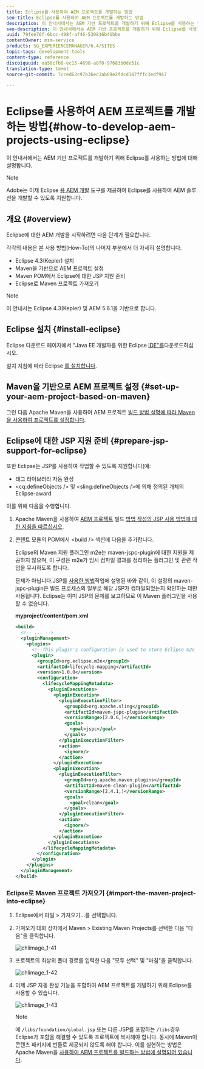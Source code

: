 ```yaml
---
title: Eclipse를 사용하여 AEM 프로젝트를 개발하는 방법
seo-title: Eclipse를 사용하여 AEM 프로젝트를 개발하는 방법
description: 이 안내서에서는 AEM 기반 프로젝트를 개발하기 위해 Eclipse를 사용하는 방법에 대해 설명합니다
seo-description: 이 안내서에서는 AEM 기반 프로젝트를 개발하기 위해 Eclipse를 사용하는 방법에 대해 설명합니다
uuid: 79fee76f-6bcc-498f-af46-530816b41bbe
contentOwner: msm-service
products: SG_EXPERIENCEMANAGER/6.4/SITES
topic-tags: development-tools
content-type: reference
discoiquuid: aa58cfb8-ec15-4698-a8f0-97683b0de51c
translation-type: tm+mt
source-git-commit: 7cced63c97b36ec3ab69e2fdcd347fffc3edf947

---
```



# Eclipse를 사용하여 AEM 프로젝트를 개발하는 방법{#how-to-develop-aem-projects-using-eclipse}

이 안내서에서는 AEM 기반 프로젝트를 개발하기 위해 Eclipse를 사용하는 방법에 대해 설명합니다.

>[!NOTE]
>
>Adobe는 이제 Eclipse [용 AEM 개발](/help/sites-developing/aem-eclipse.md) 도구를 제공하여 Eclipse를 사용하여 AEM 솔루션을 개발할 수 있도록 지원합니다.

## 개요 {#overview}

Eclipse에 대한 AEM 개발을 시작하려면 다음 단계가 필요합니다.

각각의 내용은 본 사용 방법(How-To)의 나머지 부분에서 더 자세히 설명합니다.

* Eclipse 4.3(Kepler) 설치
* Maven을 기반으로 AEM 프로젝트 설정
* Maven POM에서 Eclipse에 대한 JSP 지원 준비
* Eclipse로 Maven 프로젝트 가져오기

>[!NOTE]
>
>이 안내서는 Eclipse 4.3(Kepler) 및 AEM 5.6.1을 기반으로 합니다.

## Eclipse 설치 {#install-eclipse}

Eclipse 다운로드 페이지에서 &quot;Java EE 개발자를 위한 Eclipse [IDE&quot;를](https://www.eclipse.org/downloads/)다운로드하십시오.

설치 지침에 따라 Eclipse [를 설치합니다](https://wiki.eclipse.org/Eclipse/Installation).

## Maven을 기반으로 AEM 프로젝트 설정 {#set-up-your-aem-project-based-on-maven}

그런 다음 Apache Maven을 사용하여 AEM 프로젝트 [빌드 방법 설명에 따라 Maven을 사용하여 프로젝트를 설정합니다](/help/sites-developing/ht-projects-maven.md).

## Eclipse에 대한 JSP 지원 준비 {#prepare-jsp-support-for-eclipse}

또한 Eclipse는 JSP를 사용하여 작업할 수 있도록 지원합니다(예:

* 태그 라이브러리 자동 완성
* &lt;cq:defineObjects /> 및 &lt;sling:defineObjects />에 의해 정의된 개체의 Eclipse-award

이를 위해 다음을 수행합니다.

1. Apache Maven을 사용하여 [AEM 프로젝트](/help/sites-developing/ht-projects-maven.md#how-to-work-with-jsps) 빌드 [방법 작성의 JSP 사용 방법에 대한 지침을 따르십시오](/help/sites-developing/ht-projects-maven.md).
1. 콘텐트 모듈의 POM에서 &lt;build /> 섹션에 다음을 추가합니다.

   Eclipse의 Maven 지원 플러그인 m2e는 maven-jspc-plugin에 대한 지원을 제공하지 않으며, 이 구성은 m2e가 임시 컴파일 결과를 정리하는 플러그인 및 관련 작업을 무시하도록 합니다.

   문제가 아닙니다.JSP를 [사용한 방법](/help/sites-developing/ht-projects-maven.md#how-to-work-with-jsps)작업에 설명된 바와 같이, 이 설정의 maven-jspc-plugin은 빌드 프로세스의 일부로 해당 JSP가 컴파일되었는지 확인하는 데만 사용됩니다. Eclipse는 이미 JSP의 문제를 보고하므로 이 Maven 플러그인을 사용할 수 없습니다.

   **myproject/content/pom.xml**

   ```xml
   <build>
     <!-- ... -->
     <pluginManagement>
       <plugins>
         <!--This plugin's configuration is used to store Eclipse m2e settings only. It has no influence on the Maven build itself.-->
         <plugin>
           <groupId>org.eclipse.m2e</groupId>
           <artifactId>lifecycle-mapping</artifactId>
           <version>1.0.0</version>
           <configuration>
             <lifecycleMappingMetadata>
               <pluginExecutions>
                 <pluginExecution>
                   <pluginExecutionFilter>
                     <groupId>org.apache.sling</groupId>
                     <artifactId>maven-jspc-plugin</artifactId>
                     <versionRange>[2.0.6,)</versionRange>
                     <goals>
                       <goal>jspc</goal>
                     </goals>
                   </pluginExecutionFilter>
                   <action>
                     <ignore/>
                   </action>
                 </pluginExecution>
                 <pluginExecution>
                   <pluginExecutionFilter>
                     <groupId>org.apache.maven.plugins</groupId>
                     <artifactId>maven-clean-plugin</artifactId>
                     <versionRange>[2.4.1,)</versionRange>
                     <goals>
                       <goal>clean</goal>
                     </goals>
                   </pluginExecutionFilter>
                   <action>
                     <ignore/>
                   </action>
                 </pluginExecution>
               </pluginExecutions>
             </lifecycleMappingMetadata>
           </configuration>
         </plugin>
       </plugins>
     </pluginManagement>
   </build>
   ```

### Eclipse로 Maven 프로젝트 가져오기 {#import-the-maven-project-into-eclipse}

1. Eclipse에서 파일 > 가져오기...를 선택합니다.
1. 가져오기 대화 상자에서 Maven > Existing Maven Projects를 선택한 다음 &quot;다음&quot;을 클릭합니다.

   ![chlimage_1-41](assets/chlimage_1-41.png)

1. 프로젝트의 최상위 폴더 경로를 입력한 다음 &quot;모두 선택&quot; 및 &quot;마침&quot;을 클릭합니다.

   ![chlimage_1-42](assets/chlimage_1-42.png)

1. 이제 JSP 자동 완성 기능을 포함하여 AEM 프로젝트를 개발하기 위해 Eclipse를 사용할 수 있습니다.

   ![chlimage_1-43](assets/chlimage_1-43.png)

   >[!NOTE]
   >
   >에 `/libs/foundation/global.jsp` 또는 다른 JSP를 포함하는 `/libs`경우 Eclipse가 포함을 해결할 수 있도록 프로젝트에 복사해야 합니다. 동시에 Maven이 콘텐츠 패키지에 번들로 제공되지 않도록 해야 합니다. 이를 실현하는 방법은 Apache Maven을 [사용하여 AEM 프로젝트를 빌드하는 방법에 설명되어 있습니다](/help/sites-developing/ht-projects-maven.md).


